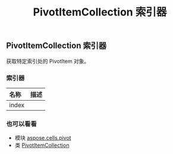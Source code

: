 ﻿---
title: PivotItemCollection 索引器
second_title: Aspose.Cells for Python via .NET API 参考文献
description:
type: docs
weight: 30
url: /zh/python-net/aspose.cells.pivot/pivotitemcollection/__getitem__/
is_root: false
---
## PivotItemCollection 索引器

获取特定索引处的 PivotItem 对象。
### 索引器
|名称|描述|
| :- | :- |
| index |  |



### 也可以看看
* 模块 [aspose.cells.pivot](../../)
* 类 [PivotItemCollection](/cells/zh/python-net/aspose.cells.pivot/pivotitemcollection)

